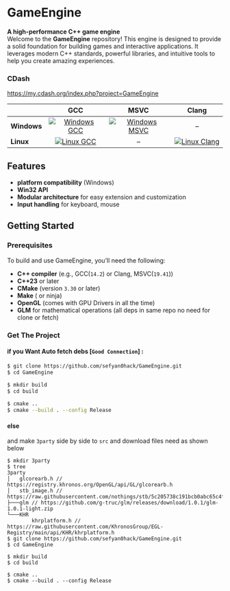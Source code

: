 # GameEngine

**A high-performance C++ game engine**  
Welcome to the **GameEngine** repository! This engine is designed to provide a solid foundation for building games and interactive applications. It leverages modern C++ standards, powerful libraries, and intuitive tools to help you create amazing experiences.

### CDash
https://my.cdash.org/index.php?project=GameEngine

|             | **GCC**                                                                 | **MSVC**                                                                 | **Clang**                                                               |
|-------------|:-----------------------------------------------------------------------:|:-------------------------------------------------------------------------:|:-----------------------------------------------------------------------:|
| **Windows** | [![Windows GCC](https://github.com/sefyan0hack/GameEngine/actions/workflows/build.yml/badge.svg?event=push&job=windows_gcc)](https://github.com/sefyan0hack/GameEngine/actions/workflows/build.yml) | [![Windows MSVC](https://github.com/sefyan0hack/GameEngine/actions/workflows/build.yml/badge.svg?event=push&job=windows_msvc)](https://github.com/sefyan0hack/GameEngine/actions/workflows/build.yml) | –                                                                      |
| **Linux**   | [![Linux GCC](https://github.com/sefyan0hack/GameEngine/actions/workflows/build.yml/badge.svg?event=push&job=linux_gcc)](https://github.com/sefyan0hack/GameEngine/actions/workflows/build.yml) | –                                                                         | [![Linux Clang](https://github.com/sefyan0hack/GameEngine/actions/workflows/build.yml/badge.svg?event=push&job=linux_clang)](https://github.com/sefyan0hack/GameEngine/actions/workflows/build.yml) |



## Features

- **platform compatibility** (Windows)
- **Win32 API**
- **Modular architecture** for easy extension and customization
- **Input handling** for keyboard, mouse
  
## Getting Started

### Prerequisites

To build and use GameEngine, you’ll need the following:

- **C++ compiler** (e.g., GCC(`14.2`) or Clang, MSVC(`19.41`))
- **C++23** or later
- **CMake** (version `3.30` or later)
- **Make** ( or ninja)
- **OpenGL** (comes with GPU Drivers in all the time)
- **GLM** for mathematical operations (all deps in same repo no need for clone or fetch)

### Get The Project 

#### if you Want Auto fetch debs [`Good Connection`] :
```bash
$ git clone https://github.com/sefyan0hack/GameEngine.git
$ cd GameEngine
   
$ mkdir build
$ cd build

$ cmake ..
$ cmake --build . --config Release
```
#### else
and make `3party` side by side to `src` and download files need  as shown below
```
$ mkdir 3party
$ tree
3party
│   glcorearb.h // https://registry.khronos.org/OpenGL/api/GL/glcorearb.h
│   stb_image.h // https://raw.githubusercontent.com/nothings/stb/5c205738c191bcb0abc65c4febfa9bd25ff35234/stb_image.h
├───glm // https://github.com/g-truc/glm/releases/download/1.0.1/glm-1.0.1-light.zip
└───KHR
        khrplatform.h // https://raw.githubusercontent.com/KhronosGroup/EGL-Registry/main/api/KHR/khrplatform.h
$ git clone https://github.com/sefyan0hack/GameEngine.git
$ cd GameEngine
   
$ mkdir build
$ cd build

$ cmake ..
$ cmake --build . --config Release
```